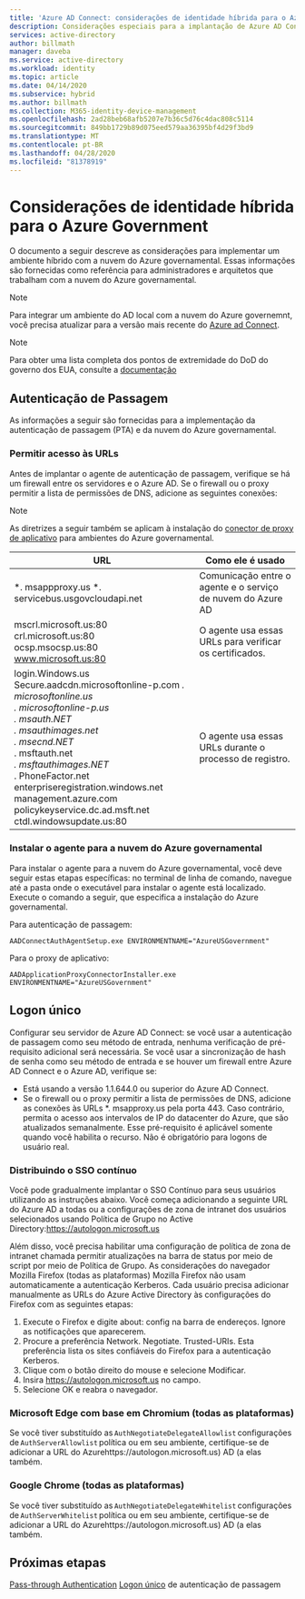 ```yaml
---
title: 'Azure AD Connect: considerações de identidade híbrida para o Azure governamental'
description: Considerações especiais para a implantação de Azure AD Connect com a nuvem governamental.
services: active-directory
author: billmath
manager: daveba
ms.service: active-directory
ms.workload: identity
ms.topic: article
ms.date: 04/14/2020
ms.subservice: hybrid
ms.author: billmath
ms.collection: M365-identity-device-management
ms.openlocfilehash: 2ad28beb68afb5207e7b36c5d76c4dac808c5114
ms.sourcegitcommit: 849bb1729b89d075eed579aa36395bf4d29f3bd9
ms.translationtype: MT
ms.contentlocale: pt-BR
ms.lasthandoff: 04/28/2020
ms.locfileid: "81378919"
---
```

# <a name="hybrid-identity-considerations-for-azure-government"></a>Considerações de identidade híbrida para o Azure Government 
O documento a seguir descreve as considerações para implementar um ambiente híbrido com a nuvem do Azure governamental.  Essas informações são fornecidas como referência para administradores e arquitetos que trabalham com a nuvem do Azure governamental.  
> [!NOTE] 
> Para integrar um ambiente do AD local com a nuvem do Azure governemnt, você precisa atualizar para a versão mais recente do [Azure ad Connect](https://www.microsoft.com/download/details.aspx?id=47594). 

> [!NOTE] 
> Para obter uma lista completa dos pontos de extremidade do DoD do governo dos EUA, consulte a [documentação](https://docs.microsoft.com/office365/enterprise/office-365-u-s-government-dod-endpoints) 

## <a name="pass-through-authentication"></a>Autenticação de Passagem 
As informações a seguir são fornecidas para a implementação da autenticação de passagem (PTA) e da nuvem do Azure governamental.

### <a name="allow-access-to-urls"></a>Permitir acesso às URLs  
Antes de implantar o agente de autenticação de passagem, verifique se há um firewall entre os servidores e o Azure AD. Se o firewall ou o proxy permitir a lista de permissões de DNS, adicione as seguintes conexões: 
> [!NOTE]
> As diretrizes a seguir também se aplicam à instalação do [conector de proxy de aplicativo](https://aka.ms/whyappproxy) para ambientes do Azure governamental.

|URL |Como ele é usado|
|-----|-----| 
|*. msappproxy.us *. servicebus.usgovcloudapi.net|Comunicação entre o agente e o serviço de nuvem do Azure AD |
|mscrl.microsoft.us:80 crl.microsoft.us:80 </br>ocsp.msocsp.us:80 www.microsoft.us:80| O agente usa essas URLs para verificar os certificados.| 
|login.Windows.us Secure.aadcdn.microsoftonline-p.com *. microsoftonline.us </br> *. microsoftonline-p.us </br>*. msauth.NET </br> *. msauthimages.net </br>*. msecnd.NET</br>*. msftauth.net </br>*. msftauthimages.NET</br>*. PhoneFactor.net </br>enterpriseregistration.windows.net</br>management.azure.com </br>policykeyservice.dc.ad.msft.net</br>ctdl.windowsupdate.us:80| O agente usa essas URLs durante o processo de registro.| 

### <a name="install-the-agent-for-the-azure-government-cloud"></a>Instalar o agente para a nuvem do Azure governamental 
Para instalar o agente para a nuvem do Azure governamental, você deve seguir estas etapas específicas: no terminal de linha de comando, navegue até a pasta onde o executável para instalar o agente está localizado. Execute o comando a seguir, que especifica a instalação do Azure governamental. 

Para autenticação de passagem: 
```
AADConnectAuthAgentSetup.exe ENVIRONMENTNAME="AzureUSGovernment"
```

Para o proxy de aplicativo:
```
AADApplicationProxyConnectorInstaller.exe ENVIRONMENTNAME="AzureUSGovernment" 
```

## <a name="single-sign-on"></a>Logon único 
Configurar seu servidor de Azure AD Connect: se você usar a autenticação de passagem como seu método de entrada, nenhuma verificação de pré-requisito adicional será necessária. Se você usar a sincronização de hash de senha como seu método de entrada e se houver um firewall entre Azure AD Connect e o Azure AD, verifique se:
- Está usando a versão 1.1.644.0 ou superior do Azure AD Connect. 
- Se o firewall ou o proxy permitir a lista de permissões de DNS, adicione as conexões às URLs *. msapproxy.us pela porta 443. Caso contrário, permita o acesso aos intervalos de IP do datacenter do Azure, que são atualizados semanalmente. Esse pré-requisito é aplicável somente quando você habilita o recurso. Não é obrigatório para logons de usuário real. 

### <a name="rolling-out-seamless-sso"></a>Distribuindo o SSO contínuo 
Você pode gradualmente implantar o SSO Contínuo para seus usuários utilizando as instruções abaixo. Você começa adicionando a seguinte URL do Azure AD a todas ou a configurações de zona de intranet dos usuários selecionados usando Política de Grupo no Active Directory:https://autologon.microsoft.us 

Além disso, você precisa habilitar uma configuração de política de zona de intranet chamada permitir atualizações na barra de status por meio de script por meio de Política de Grupo. As considerações do navegador Mozilla Firefox (todas as plataformas) Mozilla Firefox não usam automaticamente a autenticação Kerberos. Cada usuário precisa adicionar manualmente as URLs do Azure Active Directory às configurações do Firefox com as seguintes etapas: 
1. Execute o Firefox e digite about: config na barra de endereços. Ignore as notificações que aparecerem. 
2. Procure a preferência Network. Negotiate. Trusted-URIs. Esta preferência lista os sites confiáveis do Firefox para a autenticação Kerberos. 
3. Clique com o botão direito do mouse e selecione Modificar. 
4. Insira https://autologon.microsoft.us no campo.
5. Selecione OK e reabra o navegador. 

### <a name="microsoft-edge-based-on-chromium-all-platforms"></a>Microsoft Edge com base em Chromium (todas as plataformas) 
Se você tiver substituído as `AuthNegotiateDelegateAllowlist` configurações de `AuthServerAllowlist` política ou em seu ambiente, certifique-se de adicionar a URL do Azurehttps://autologon.microsoft.us) AD (a elas também. 

### <a name="google-chrome-all-platforms"></a>Google Chrome (todas as plataformas) 
Se você tiver substituído as `AuthNegotiateDelegateWhitelist` configurações de `AuthServerWhitelist` política ou em seu ambiente, certifique-se de adicionar a URL do Azurehttps://autologon.microsoft.us) AD (a elas também. 

## <a name="next-steps"></a>Próximas etapas
[Pass-through Authentication](how-to-connect-pta-quick-start.md#step-1-check-the-prerequisites)
[Logon único](how-to-connect-sso-quick-start.md#step-1-check-the-prerequisites) de autenticação de passagem 
